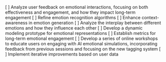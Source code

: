 [ ] Analyze user feedback on emotional interactions, focusing on both effectiveness and engagement, and how they impact long-term engagement
[ ] Refine emotion recognition algorithms
[ ] Enhance context-awareness in emotion generation
[ ] Analyze the interplay between different emotions and how they influence each other
[ ] Develop a dynamic modeling prototype for emotional representations
[ ] Establish metrics for long-term emotional engagement
[ ] Develop a series of online workshops to educate users on engaging with AI emotional simulations, incorporating feedback from previous sessions and focusing on the new tagging system
[ ] Implement iterative improvements based on user data